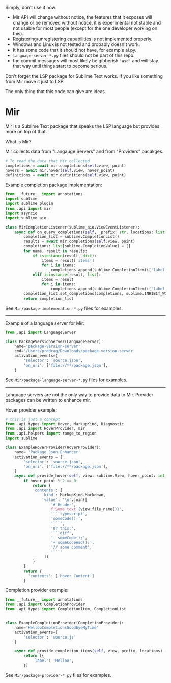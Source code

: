 Simply, don't use it now:
- Mir API will change without notice, the features that it exposes will change or be removed without notice, it is experimental not stable and not usable for most people (except for the one developer working on this).
- Registering/unregistering capabilities is not implemented properly.
- Windows and Linux is not tested and probably doesn't work.
- It has some code that it should not have, for example ai.py.
- `language-server-*.py` files should not be part of this repo.
- the commit messages will most likely be gibberish `'asd'` and will stay that way until things start to become serious.

Don't forget the LSP package for Sublime Text works. 
If you like something from Mir move it just to LSP.

The only thing that this code can give are ideas.

# Mir

Mir is a Sublime Text package that speaks the LSP language but provides more on top of that.

What is Mir?

Mir collects data from "Langauge Servers" and from "Providers" pacakges.

```py
# To read the data that Mir collected
completions = await mir.completions(self.view, point)
hovers = await mir.hover(self.view, hover_point)
definitions = await mir.definitions(self.view, point)
```

Example completion package implementation:
```py
from __future__ import annotations
import sublime
import sublime_plugin
from .api import mir
import asyncio
import sublime_aio

class MirCompletionListener(sublime_aio.ViewEventListener):
    async def on_query_completions(self, _prefix: str, locations: list[Point]):
        completion_list = sublime.CompletionList()
        results = await mir.completions(self.view, point)
        completions: list[sublime.CompletionValue] = []
        for name, result in results:
            if isinstance(result, dict):
                items = result['items']
                for i in items:
                    completions.append(sublime.CompletionItem(i['label']))
            elif isinstance(result, list):
                items = result
                for i in items:
                    completions.append(sublime.CompletionItem(i['label']))
        completion_list.set_completions(completions, sublime.INHIBIT_WORD_COMPLETIONS)
        return completion_list
```
See `Mir/package-implemenation-*.py` files for examples.

---

Example of a language server for Mir:
```py
from .api import LanguageServer

class PackageVersionServer(LanguageServer):
    name='package-version-server'
    cmd='/Users/predrag/Downloads/package-version-server'
    activation_events={
        'selector': 'source.json',
        'on_uri': ['file://**/package.json'],
    }

```
See `Mir/package-language-server-*.py` files for examples.

---

Language servers are not the only way to provide data to Mir.
Provider packages can be written to enhance mir.

Hover provider example:
```py
# this is just a concept
from .api.types import Hover, MarkupKind, Diagnostic
from .api import HoverProvider, mir
from .api.helpers import range_to_region
import sublime

class ExampleHoverProvider(HoverProvider):
    name= 'Package Json Enhancer'
    activation_events = {
        'selector': 'source.json',
        'on_uri': ['file://**/package.json'],
    }
    async def provide_hover(self, view: sublime.View, hover_point: int, hover_zone: sublime.HoverZone) -> Hover:
        if hover_point % 2 == 0:
            return {
            'contents': {
                'kind': MarkupKind.Markdown,
                'value': '\n'.join([
                    '# Header',
                    f'Some text {view.file_name()}',
                    '```typescript',
                    'someCode();',
                    '```',
                    'Or this:',
                    '```diff',
                    '- someCode();',
                    '+ someCodeAsd();',
                    '// some comment',
                    '```'
                 ])
            }
        }
        return {
          'contents': ['Hover Content']
        }
```

Completion provider example:
```py
from __future__ import annotations
from .api import CompletionProvider
from .api.types import CompletionItem, CompletionList


class ExampleCompletionProvider(CompletionProvider):
    name='HellooCompletionsGoodbyeMyTime'
    activation_events={
        'selector': 'source.js'
    }

    async def provide_completion_items(self, view, prefix, locations) -> list[CompletionItem] | CompletionList | None:
        return [{
            'label': 'Helloo',
        }]
```

See `Mir/package-provider-*.py` files for examples.
